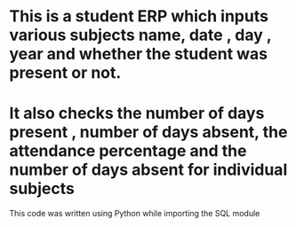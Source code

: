 # This is a student ERP which inputs various subjects name, date , day , year and whether the student was present or not.
# It also checks the number of days present , number of days absent, the attendance percentage and the number of days absent for individual subjects
This code was written using Python while importing the SQL module
